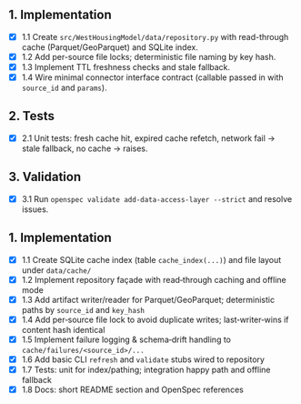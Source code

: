 ## 1. Implementation

- [x] 1.1 Create `src/WestHousingModel/data/repository.py` with read-through cache (Parquet/GeoParquet) and SQLite index.
- [x] 1.2 Add per-source file locks; deterministic file naming by key hash.
- [x] 1.3 Implement TTL freshness checks and stale fallback.
- [x] 1.4 Wire minimal connector interface contract (callable passed in with `source_id` and `params`).

## 2. Tests

- [x] 2.1 Unit tests: fresh cache hit, expired cache refetch, network fail → stale fallback, no cache → raises.

## 3. Validation

- [x] 3.1 Run `openspec validate add-data-access-layer --strict` and resolve issues.

## 1. Implementation

- [x] 1.1 Create SQLite cache index (table `cache_index(...)`) and file layout under `data/cache/`
- [x] 1.2 Implement repository façade with read‑through caching and offline mode
- [x] 1.3 Add artifact writer/reader for Parquet/GeoParquet; deterministic paths by `source_id` and `key_hash`
- [x] 1.4 Add per‑source file lock to avoid duplicate writes; last‑writer‑wins if content hash identical
- [x] 1.5 Implement failure logging & schema‑drift handling to `cache/failures/<source_id>/...`
- [x] 1.6 Add basic CLI `refresh` and `validate` stubs wired to repository
- [x] 1.7 Tests: unit for index/pathing; integration happy path and offline fallback
- [x] 1.8 Docs: short README section and OpenSpec references
